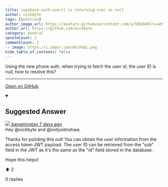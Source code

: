 ```yaml
---
title: supabase.auth.user() is returning user as null
author: nickbyte
tags: [Question]
author_image_url: https://avatars.githubusercontent.com/u/5063465?u=4d988b9252bbf5ee3eb91fd9c142e3fc51d3b98d&v=4
author_url: https://github.com/nickbyte
category: General
upvoteCount: 2
commentCount: 2
-- image: https://i.imgur.com/mErPwqL.png
hide_table_of_contents: false
---
```


Using the new phone auth, when trying to fetch the user id, the user ID is null, how to resolve this?

---

<a href="https://github.com/supabase/supabase/discussions/3222#discussioncomment-1337760" className="margin-bottom--md">Open on GitHub</a>

<details open style={{borderWidth: 1, borderColor: '#3ecf8e', backgroundColor: 'transparent'}}>
  <summary>
    <h2>Suggested Answer</h2>
  </summary>
  <div className="avatar">
  <a href="https://github.com/kangmingtay" style={{display: 'flex'}} className="margin-vert--md">
  <span className="col--1 avatar ">
    <img className="avatar__photo avatar__photo--sm" src="https://avatars.githubusercontent.com/u/28647601?u=6affdd8462b37219bab90e93e91d6800feeaaea9&v=4"/>
  </span>
  <span style={{display: 'flex'}}>
    <span className="margin-horiz--sm">kangmingtay</span>
    <span style={{ color: '#8b949e' }}>7 days ago</span>
  </span>
  </a>
  </div>
  Hey @nickbyte and @notjustinshaw, 

Thanks for pointing this out! You can obtain the user information from the access token JWT payload. The user ID can be retrieved from the "sub" field in the JWT as it's the same as the "id" field stored in the database. 

Hope this helps!
  <div style={{ display: 'flex', flexDirection: 'row', justifyContent: 'space-between' }}>
    <p>⬆️  <span className="margin-left--sm">2</span></p>
    <p>0 replies</p>
  </div>
</details> 

